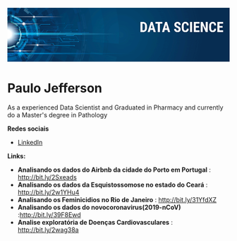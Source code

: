 <p align="center">
  <img src="banner.png" >
</p>

# Paulo Jefferson

As a experienced Data Scientist and Graduated in Pharmacy and currently do a Master's degree in Pathology

**Redes sociais**
* [LinkedIn](https://www.linkedin.com/in/paulo-jefferson-2bba01119/)

**Links:**
* **Analisando os dados do Airbnb da cidade do Porto em Portugal** : http://bit.ly/2Sxeads
* **Analisando os dados da Esquistossomose no estado do Ceará** : http://bit.ly/2w1YHu4
* **Analisando os Feminicidios no Rio de Janeiro** : http://bit.ly/31YfdXZ
* **Analisando os dados do novocoronavirus(2019-nCoV)** :http://bit.ly/39F8Ewd
* **Analise exploratória de Doenças Cardiovasculares** : http://bit.ly/2wag38a





